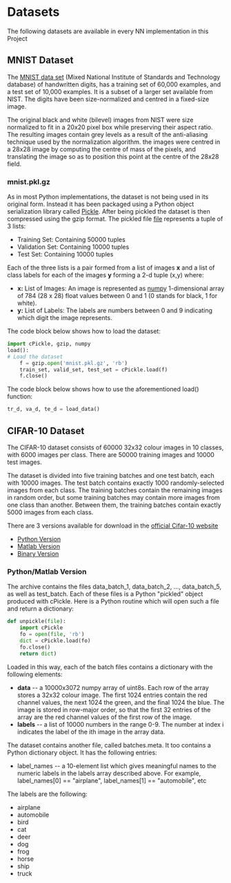 # Datasets
The following datasets are available in every NN implementation in this Project

## MNIST Dataset

The [MNIST data set](http://yann.lecun.com/exdb/mnist/) (Mixed National Institute of Standards and Technology database) of handwritten digits, has a training set of 60,000 examples, and a test set of 10,000 examples. It is a subset of a larger set available from NIST. The digits have been size-normalized and centred in a fixed-size image.

The original black and white (bilevel) images from NIST were size normalized to fit in a 20x20 pixel box while preserving their aspect ratio. The resulting images contain grey levels as a result of the anti-aliasing technique used by the normalization algorithm. the images were centred in a 28x28 image by computing the centre of mass of the pixels, and translating the image so as to position this point at the centre of the 28x28 field. 

### mnist.pkl.gz
As in most Python implementations, the dataset is not being used in its original form. Instead it has been packaged using a Python object serialization library called [Pickle](https://docs.python.org/2/library/pickle.html). After being pickled the dataset is then compressed using the gzip format.
The pickled file [file](http://deeplearning.net/data/mnist/mnist.pkl.gz) represents a tuple of 3 lists:

* Training Set: Containing 50000 tuples
* Validation Set: Containing 10000 tuples
* Test Set: Containing 10000 tuples

Each of the three lists is a pair formed from a list of images **x** and a list of class labels for each of the images **y** forming a 2-d tuple (x,y) where:

* **x:** List of Images: An image is represented as [numpy](http://www.numpy.org/) 1-dimensional array of 784 (28 x 28) float values between 0 and 1 (0 stands for black, 1 for white).
* **y:** List of Labels: The labels are numbers between 0 and 9 indicating which digit the image represents.

The code block below shows how to load the dataset:

```python
import cPickle, gzip, numpy
load():
# Load the dataset
	f = gzip.open('mnist.pkl.gz', 'rb')
	train_set, valid_set, test_set = cPickle.load(f)
	f.close()
```
The code block below shows how to use the aforementioned load() function:
```python
tr_d, va_d, te_d = load_data()
```

## CIFAR-10 Dataset

The CIFAR-10 dataset consists of 60000 32x32 colour images in 10 classes, with 6000 images per class. There are 50000 training images and 10000 test images.

The dataset is divided into five training batches and one test batch, each with 10000 images. The test batch contains exactly 1000 randomly-selected images from each class. The training batches contain the remaining images in random order, but some training batches may contain more images from one class than another. Between them, the training batches contain exactly 5000 images from each class. 

There are 3 versions available for download in the [official Cifar-10 website](http://www.cs.toronto.edu/~kriz/cifar.html)
* [Python Version](http://www.cs.toronto.edu/~kriz/cifar-10-python.tar.gz)
* [Matlab Version](http://www.cs.toronto.edu/~kriz/cifar-10-matlab.tar.gz)
* [Binary Version](http://www.cs.toronto.edu/~kriz/cifar-10-binary.tar.gz)

### Python/Matlab Version
The archive contains the files data_batch_1, data_batch_2, ..., data_batch_5, as well as test_batch. Each of these files is a Python "pickled" object produced with cPickle. Here is a Python routine which will open such a file and return a dictionary: 
```python
def unpickle(file):
    import cPickle
    fo = open(file, 'rb')
    dict = cPickle.load(fo)
    fo.close()
    return dict)
```
Loaded in this way, each of the batch files contains a dictionary with the following elements:
* **data** -- a 10000x3072 numpy array of uint8s. Each row of the array stores a 32x32 colour image. The first 1024 entries contain the red channel values, the next 1024 the  green, and the final 1024 the blue. The image is stored in row-major order, so that the first 32 entries of the array are the red channel values of the first row of the image.
* **labels** -- a list of 10000 numbers in the range 0-9. The number at index i indicates the label of the ith image in the array data.

The dataset contains another file, called batches.meta. It too contains a Python dictionary object. It has the following entries:

* label_names -- a 10-element list which gives meaningful names to the numeric labels in the labels array described above. For example, label_names[0] == "airplane", label_names[1] == "automobile", etc

The labels are the following:
* airplane 
* automobile 
* bird 
* cat 
* deer 
* dog 
* frog 
* horse 
* ship 
* truck